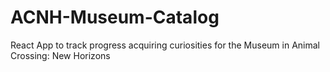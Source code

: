 # ACNH-Museum-Catalog
React App to track progress acquiring curiosities for the Museum in Animal Crossing: New Horizons
